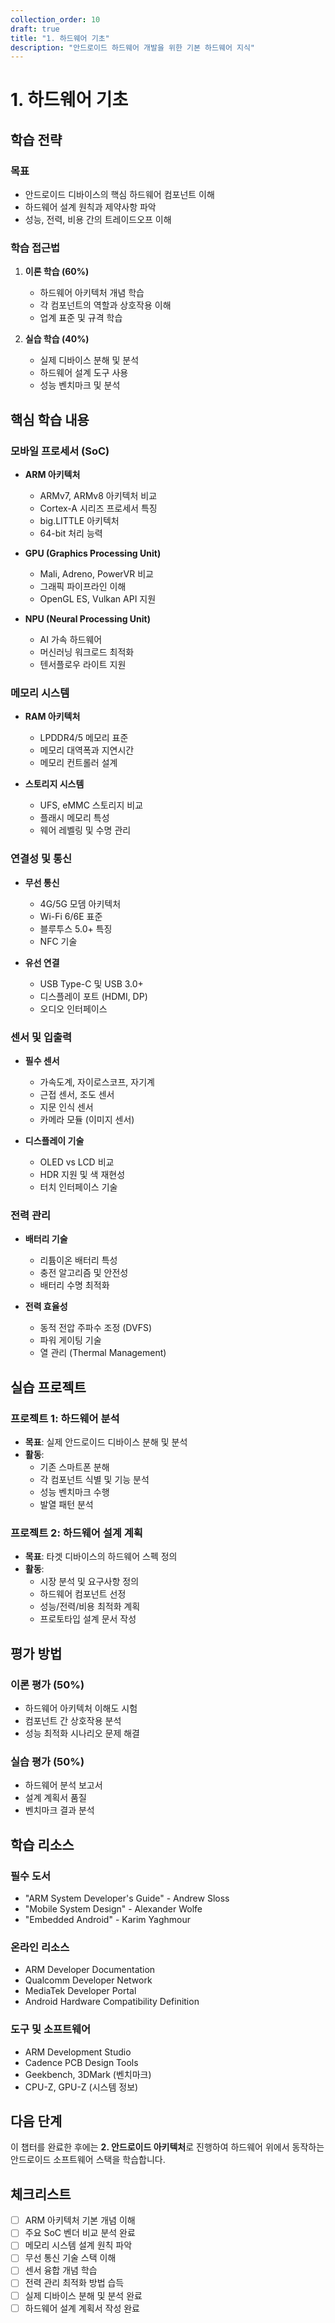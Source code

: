 ```yaml
---
collection_order: 10
draft: true
title: "1. 하드웨어 기초"
description: "안드로이드 하드웨어 개발을 위한 기본 하드웨어 지식"
---
```


# 1. 하드웨어 기초

## 학습 전략

### 목표
- 안드로이드 디바이스의 핵심 하드웨어 컴포넌트 이해
- 하드웨어 설계 원칙과 제약사항 파악
- 성능, 전력, 비용 간의 트레이드오프 이해

### 학습 접근법
1. **이론 학습 (60%)**
   - 하드웨어 아키텍처 개념 학습
   - 각 컴포넌트의 역할과 상호작용 이해
   - 업계 표준 및 규격 학습

2. **실습 학습 (40%)**
   - 실제 디바이스 분해 및 분석
   - 하드웨어 설계 도구 사용
   - 성능 벤치마크 및 분석

## 핵심 학습 내용

### 모바일 프로세서 (SoC)
- **ARM 아키텍처**
  - ARMv7, ARMv8 아키텍처 비교
  - Cortex-A 시리즈 프로세서 특징
  - big.LITTLE 아키텍처
  - 64-bit 처리 능력

- **GPU (Graphics Processing Unit)**
  - Mali, Adreno, PowerVR 비교
  - 그래픽 파이프라인 이해
  - OpenGL ES, Vulkan API 지원

- **NPU (Neural Processing Unit)**
  - AI 가속 하드웨어
  - 머신러닝 워크로드 최적화
  - 텐서플로우 라이트 지원

### 메모리 시스템
- **RAM 아키텍처**
  - LPDDR4/5 메모리 표준
  - 메모리 대역폭과 지연시간
  - 메모리 컨트롤러 설계

- **스토리지 시스템**
  - UFS, eMMC 스토리지 비교
  - 플래시 메모리 특성
  - 웨어 레벨링 및 수명 관리

### 연결성 및 통신
- **무선 통신**
  - 4G/5G 모뎀 아키텍처
  - Wi-Fi 6/6E 표준
  - 블루투스 5.0+ 특징
  - NFC 기술

- **유선 연결**
  - USB Type-C 및 USB 3.0+
  - 디스플레이 포트 (HDMI, DP)
  - 오디오 인터페이스

### 센서 및 입출력
- **필수 센서**
  - 가속도계, 자이로스코프, 자기계
  - 근접 센서, 조도 센서
  - 지문 인식 센서
  - 카메라 모듈 (이미지 센서)

- **디스플레이 기술**
  - OLED vs LCD 비교
  - HDR 지원 및 색 재현성
  - 터치 인터페이스 기술

### 전력 관리
- **배터리 기술**
  - 리튬이온 배터리 특성
  - 충전 알고리즘 및 안전성
  - 배터리 수명 최적화

- **전력 효율성**
  - 동적 전압 주파수 조정 (DVFS)
  - 파워 게이팅 기술
  - 열 관리 (Thermal Management)

## 실습 프로젝트

### 프로젝트 1: 하드웨어 분석
- **목표**: 실제 안드로이드 디바이스 분해 및 분석
- **활동**:
  - 기존 스마트폰 분해
  - 각 컴포넌트 식별 및 기능 분석
  - 성능 벤치마크 수행
  - 발열 패턴 분석

### 프로젝트 2: 하드웨어 설계 계획
- **목표**: 타겟 디바이스의 하드웨어 스펙 정의
- **활동**:
  - 시장 분석 및 요구사항 정의
  - 하드웨어 컴포넌트 선정
  - 성능/전력/비용 최적화 계획
  - 프로토타입 설계 문서 작성

## 평가 방법

### 이론 평가 (50%)
- 하드웨어 아키텍처 이해도 시험
- 컴포넌트 간 상호작용 분석
- 성능 최적화 시나리오 문제 해결

### 실습 평가 (50%)
- 하드웨어 분석 보고서
- 설계 계획서 품질
- 벤치마크 결과 분석

## 학습 리소스

### 필수 도서
- "ARM System Developer's Guide" - Andrew Sloss
- "Mobile System Design" - Alexander Wolfe
- "Embedded Android" - Karim Yaghmour

### 온라인 리소스
- ARM Developer Documentation
- Qualcomm Developer Network
- MediaTek Developer Portal
- Android Hardware Compatibility Definition

### 도구 및 소프트웨어
- ARM Development Studio
- Cadence PCB Design Tools
- Geekbench, 3DMark (벤치마크)
- CPU-Z, GPU-Z (시스템 정보)

## 다음 단계

이 챕터를 완료한 후에는 **2. 안드로이드 아키텍처**로 진행하여 하드웨어 위에서 동작하는 안드로이드 소프트웨어 스택을 학습합니다.

## 체크리스트

- [ ] ARM 아키텍처 기본 개념 이해
- [ ] 주요 SoC 벤더 비교 분석 완료
- [ ] 메모리 시스템 설계 원칙 파악
- [ ] 무선 통신 기술 스택 이해
- [ ] 센서 융합 개념 학습
- [ ] 전력 관리 최적화 방법 습득
- [ ] 실제 디바이스 분해 및 분석 완료
- [ ] 하드웨어 설계 계획서 작성 완료 